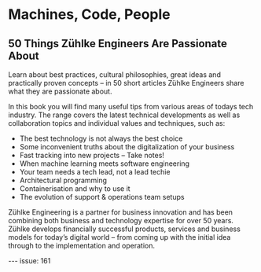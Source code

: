 # Machines, Code, People
## 50 Things Zühlke Engineers Are Passionate About

Learn about best practices, cultural philosophies, great ideas and practically proven concepts – in 50 short articles Zühlke Engineers share what they are passionate about.

In this book you will find many useful tips from various areas of todays tech industry. The range covers the latest technical developments as well as collaboration topics and individual values and techniques, such as:

* The best technology is not always the best choice
* Some inconvenient truths about the digitalization of your business
* Fast tracking into new projects – Take notes!
* When machine learning meets software engineering
* Your team needs a tech lead, not a lead techie
* Architectural programming
* Containerisation and why to use it
* The evolution of support & operations team setups

Zühlke Engineering is a partner for business innovation and has been combining both business and technology expertise for over 50 years. Zühlke develops financially successful products, services and business models for today’s digital world – from coming up with the initial idea through to the implementation and operation. 



--- issue: 161